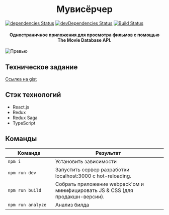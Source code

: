 <h1 align="center">Мувисёрчер</h1>


[![dependencies Status](https://david-dm.org/webistomin/react-movie-app/status.svg)](https://david-dm.org/webistomin/react-movie-app)
[![devDependencies Status](https://david-dm.org/webistomin/react-movie-app/dev-status.svg)](https://david-dm.org/webistomin/react-movie-app?type=dev)
[![Build Status](https://travis-ci.com/webistomin/react-movie-app.svg?branch=master)](https://travis-ci.com/webistomin/react-movie-app)

<h4 align="center">
Одностраничное приложения для просмотра фильмов с помощью The Movie Database API.   
</h4>

<img alt='Превью' src="">

## Техническое задание

[Ссылка на gist](https://gist.github.com/krambertech/ecb3890824fd7ada0f4ec1ff55125758)

## Стэк технологий

* React.js
* Redux
* Redux Saga
* TypeScript

## Команды

<table>
  <thead>
    <tr>
      <th>Команда</th>
      <th>Результат</th>
    </tr>
  </thead>
  <tbody>
    <tr>
      <td width="30%"><code>npm i</code></td>
      <td>Установить зависимости</td>
    </tr>
    <tr>
      <td><code>npm run dev</code></td>
      <td>Запустить сервер разработки localhost:3000 с hot-reloading.</td>
    </tr>
    <tr>
      <td><code>npm run build</code></td>
      <td>Собрать приложение webpack'ом и минифицировать JS & CSS (для продакшн-версии).</td>
    </tr>
    <tr>
      <td><code>npm run analyze</code></td>
      <td>Анализ билда</td>
    </tr>
  </tbody>
</table>


